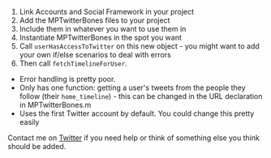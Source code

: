 1. Link Accounts and Social Framework in your project
2. Add the MPTwitterBones files to your project
3. Include them in whatever you want to use them in
4. Instantiate MPTwitterBones in the spot you want
5. Call `userHasAccessToTwitter` on this new object - you might want to add your own if/else scenarios to deal with errors
6. Then call `fetchTimelineForUser`.

- Error handling is pretty poor.
- Only has one function: getting a user's tweets from the people they follow (their `home_timeline`) - this can be changed in the URL declaration in MPTwitterBones.m
- Uses the first Twitter account by default. You could change this pretty easily

Contact me on [Twitter](http://twitter.com/p_almer) if you need help or think of something else you think should be added.

